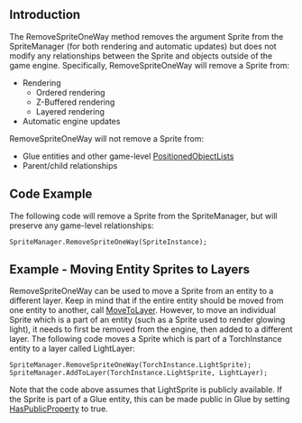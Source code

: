 ## Introduction

The RemoveSpriteOneWay method removes the argument Sprite from the SpriteManager (for both rendering and automatic updates) but does not modify any relationships between the Sprite and objects outside of the game engine. Specifically, RemoveSpriteOneWay will remove a Sprite from:

-   Rendering
    -   Ordered rendering
    -   Z-Buffered rendering
    -   Layered rendering
-   Automatic engine updates

RemoveSpriteOneWay will not remove a Sprite from:

-   Glue entities and other game-level [PositionedObjectLists](/frb/docs/index.php?title=FlatRedBall.Math.PositionedObjectList "FlatRedBall.Math.PositionedObjectList")
-   Parent/child relationships

## Code Example

The following code will remove a Sprite from the SpriteManager, but will preserve any game-level relationships:

    SpriteManager.RemoveSpriteOneWay(SpriteInstance);

## Example - Moving Entity Sprites to Layers

RemoveSpriteOneWay can be used to move a Sprite from an entity to a different layer. Keep in mind that if the entire entity should be moved from one entity to another, call [MoveToLayer](/documentation/tools/glue-reference/entities/movetolayer.md). However, to move an individual Sprite which is a part of an entity (such as a Sprite used to render glowing light), it needs to first be removed from the engine, then added to a different layer. The following code moves a Sprite which is part of a TorchInstance entity to a layer called LightLayer:

``` lang:c#
SpriteManager.RemoveSpriteOneWay(TorchInstance.LightSprite);
SpriteManager.AddToLayer(TorchInstance.LightSprite, LightLayer);
```

Note that the code above assumes that LightSprite is publicly available. If the Sprite is part of a Glue entity, this can be made public in Glue by setting [HasPublicProperty](/documentation/tools/glue-reference/objects/glue-reference-haspublicproperty.md) to true.
